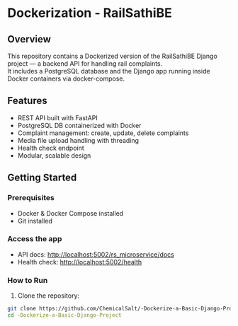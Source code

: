 # Dockerization - RailSathiBE

## Overview

This repository contains a Dockerized version of the RailSathiBE Django project — a backend API for handling rail complaints.  
It includes a PostgreSQL database and the Django app running inside Docker containers via docker-compose.

## Features

- REST API built with FastAPI  
- PostgreSQL DB containerized with Docker  
- Complaint management: create, update, delete complaints  
- Media file upload handling with threading  
- Health check endpoint  
- Modular, scalable design  

## Getting Started

### Prerequisites

- Docker & Docker Compose installed  
- Git installed  

### Access the app

- API docs: [http://localhost:5002/rs_microservice/docs](http://localhost:5002/rs_microservice/docs)  
- Health check: [http://localhost:5002/health](http://localhost:5002/health)  

### How to Run

1. Clone the repository:

```bash
git clone https://github.com/ChemicalSalt/-Dockerize-a-Basic-Django-Project.git
cd -Dockerize-a-Basic-Django-Project
